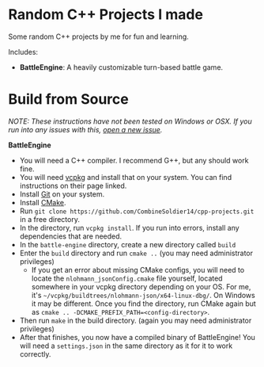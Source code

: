 # Random C++ Projects I made
Some random C++ projects by me for fun and learning. 

Includes:
- **BattleEngine**: A heavily customizable turn-based battle game.

# Build from Source
*NOTE: These instructions have not been tested on Windows or OSX. If you run into any issues with this, [open a new issue](https://github.com/CombineSoldier14/cpp-projects/issues/new).*

**BattleEngine**
  * You will need a C++ compiler. I recommend G++, but any should work fine.
  * You will need [vcpkg](https://vcpkg.io) and install that on your system. You can find instructions on their page linked.
  * Install [Git](https://git-scm.com/) on your system.
  * Install [CMake](https://cmake.org/).
  * Run `git clone https://github.com/CombineSoldier14/cpp-projects.git` in a free directory.
  * In the directory, run `vcpkg install`. If you run into errors, install any dependencies that are needed.
  * In the `battle-engine` directory, create a new directory called `build`
  * Enter the `build` directory and run `cmake ..` (you may need administrator privileges)
      * If you get an error about missing CMake configs, you will need to locate the `nlohmann_jsonConfig.cmake` file yourself, located somewhere in your vcpkg directory depending on your OS. For me, it's `~/vcpkg/buildtrees/nlohmann-json/x64-linux-dbg/`. On Windows it may be different. Once you find the directory, run CMake again but as `cmake .. -DCMAKE_PREFIX_PATH=<config-directory>`.
  * Then run `make` in the build directory. (again you may need administrator privileges)
  * After that finishes, you now have a compiled binary of BattleEngine! You will need a `settings.json` in the same directory as it for it to work correctly.
